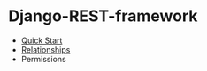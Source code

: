 # Django-REST-framework

<ul>
    <li><a href = "https://github.com/Eddie02582/Django-REST-framework/tree/main/Quick%20Start">Quick Start</a></li>
    <li><a href = "https://github.com/Eddie02582/Django-REST-framework/tree/main/Relationships">Relationships</a></li>
    <li>Permissions</li>
</ul>











    
    
    